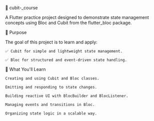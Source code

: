 📱 cubit-_course

A Flutter practice project designed to demonstrate state management concepts using Bloc and Cubit from the flutter_bloc package.

🎯 Purpose

The goal of this project is to learn and apply:

    ✅ Cubit for simple and lightweight state management.

    ✅ Bloc for structured and event-driven state handling.

🧠 What You'll Learn

    Creating and using Cubit and Bloc classes.

    Emitting and responding to state changes.

    Building reactive UI with BlocBuilder and BlocListener.

    Managing events and transitions in Bloc.

    Organizing state logic in a scalable way.
